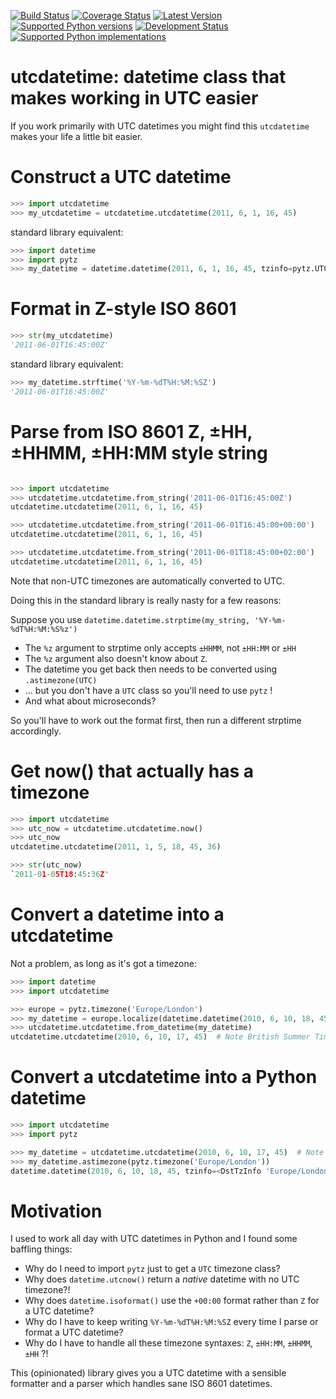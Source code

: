 [![Build Status](https://travis-ci.org/paulfurley/python-utcdatetime.svg?branch=master)](https://travis-ci.org/paulfurley/python-utcdatetime)
[![Coverage Status](https://coveralls.io/repos/paulfurley/python-utcdatetime/badge.svg)](https://coveralls.io/r/paulfurley/python-utcdatetime)
[![Latest Version](https://img.shields.io/pypi/v/utcdatetime.svg)](https://pypi.python.org/pypi/utcdatetime/)
[![Supported Python versions](https://img.shields.io/pypi/pyversions/utcdatetime.svg)](https://pypi.python.org/pypi/utcdatetime/)
[![Development Status](https://img.shields.io/pypi/status/utcdatetime.svg)](https://pypi.python.org/pypi/utcdatetime/)
[![Supported Python implementations](https://img.shields.io/pypi/implementation/utcdatetime.svg)](https://pypi.python.org/pypi/utcdatetime/)

# utcdatetime: datetime class that makes working in UTC easier

If you work primarily with UTC datetimes you might find this `utcdatetime`
makes your life a little bit easier.

# Construct a UTC datetime

```python
>>> import utcdatetime
>>> my_utcdatetime = utcdatetime.utcdatetime(2011, 6, 1, 16, 45)
```

standard library equivalent:

```python
>>> import datetime
>>> import pytz
>>> my_datetime = datetime.datetime(2011, 6, 1, 16, 45, tzinfo=pytz.UTC)
```

# Format in Z-style ISO 8601

```python
>>> str(my_utcdatetime)
'2011-06-01T16:45:00Z'
```


standard library equivalent:
```python
>>> my_datetime.strftime('%Y-%m-%dT%H:%M:%SZ')
'2011-06-01T16:45:00Z'
```

# Parse from ISO 8601 Z, ±HH, ±HHMM, ±HH:MM style string

```python

>>> import utcdatetime
>>> utcdatetime.utcdatetime.from_string('2011-06-01T16:45:00Z')
utcdatetime.utcdatetime(2011, 6, 1, 16, 45)

>>> utcdatetime.utcdatetime.from_string('2011-06-01T16:45:00+00:00')
utcdatetime.utcdatetime(2011, 6, 1, 16, 45)

>>> utcdatetime.utcdatetime.from_string('2011-06-01T18:45:00+02:00')
utcdatetime.utcdatetime(2011, 6, 1, 16, 45)
```

Note that non-UTC timezones are automatically converted to UTC.

Doing this in the standard library is really nasty for a few reasons:

Suppose you use `datetime.datetime.strptime(my_string, '%Y-%m-%dT%H:%M:%S%z')`

- The `%z` argument to strptime only accepts `±HHMM`, not `±HH:MM` or `±HH`
- The `%z` argument also doesn't know about `Z`.
- The datetime you get back then needs to be converted using `.astimezone(UTC)`
- ... but you don't have a `UTC` class so you'll need to use `pytz` !
- And what about microseconds?

So you'll have to work out the format first, then run a different strptime
accordingly.

# Get now() that actually has a timezone

```python
>>> import utcdatetime
>>> utc_now = utcdatetime.utcdatetime.now()
>>> utc_now
utcdatetime.utcdatetime(2011, 1, 5, 18, 45, 36)

>>> str(utc_now)
`2011-01-05T18:45:36Z'
```

# Convert a datetime into a utcdatetime

Not a problem, as long as it's got a timezone:

```python
>>> import datetime
>>> import utcdatetime

>>> europe = pytz.timezone('Europe/London')
>>> my_datetime = europe.localize(datetime.datetime(2010, 6, 10, 18, 45))
>>> utcdatetime.utcdatetime.from_datetime(my_datetime)
utcdatetime.utcdatetime(2010, 6, 10, 17, 45)  # Note British Summer Time -> UTC
```

# Convert a utcdatetime into a Python datetime

```python
>>> import utcdatetime
>>> import pytz

>>> my_datetime = utcdatetime.utcdatetime(2010, 6, 10, 17, 45)  # Note British summer time
>>> my_datetime.astimezone(pytz.timezone('Europe/London'))
datetime.datetime(2010, 6, 10, 18, 45, tzinfo=<DstTzInfo 'Europe/London' GMT0:00:00 STD>)
```

# Motivation

I used to work all day with UTC datetimes in Python and I found some baffling things:

- Why do I need to import `pytz` just to get a `UTC` timezone class?
- Why does `datetime.utcnow()` return a *native* datetime with no UTC timezone?!
- Why does `datetime.isoformat()` use the `+00:00` format rather than `Z` for
  a UTC datetime?
- Why do I have to keep writing `%Y-%m-%dT%H:%M:%SZ` every time I parse or
  format a UTC datetime?
- Why do I have to handle all these timezone syntaxes: `Z`, `±HH:MM`, `±HHMM`,
  `±HH` ?!

This (opinionated) library gives you a UTC datetime with a sensible formatter
and a parser which handles sane ISO 8601 datetimes.

